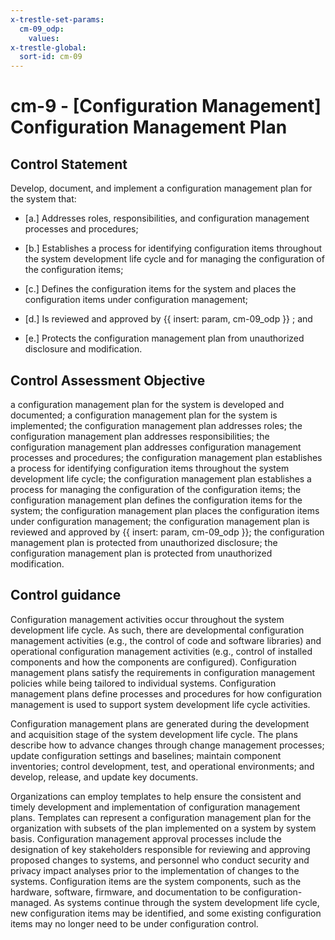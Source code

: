 ```yaml
---
x-trestle-set-params:
  cm-09_odp:
    values:
x-trestle-global:
  sort-id: cm-09
---
```


# cm-9 - \[Configuration Management\] Configuration Management Plan

## Control Statement

Develop, document, and implement a configuration management plan for the system that:

- \[a.\] Addresses roles, responsibilities, and configuration management processes and procedures;

- \[b.\] Establishes a process for identifying configuration items throughout the system development life cycle and for managing the configuration of the configuration items;

- \[c.\] Defines the configuration items for the system and places the configuration items under configuration management;

- \[d.\] Is reviewed and approved by {{ insert: param, cm-09_odp }} ; and

- \[e.\] Protects the configuration management plan from unauthorized disclosure and modification.

## Control Assessment Objective

a configuration management plan for the system is developed and documented;
a configuration management plan for the system is implemented;
the configuration management plan addresses roles;
the configuration management plan addresses responsibilities;
the configuration management plan addresses configuration management processes and procedures;
the configuration management plan establishes a process for identifying configuration items throughout the system development life cycle;
the configuration management plan establishes a process for managing the configuration of the configuration items;
the configuration management plan defines the configuration items for the system;
the configuration management plan places the configuration items under configuration management;
the configuration management plan is reviewed and approved by {{ insert: param, cm-09_odp }};
the configuration management plan is protected from unauthorized disclosure;
the configuration management plan is protected from unauthorized modification.

## Control guidance

Configuration management activities occur throughout the system development life cycle. As such, there are developmental configuration management activities (e.g., the control of code and software libraries) and operational configuration management activities (e.g., control of installed components and how the components are configured). Configuration management plans satisfy the requirements in configuration management policies while being tailored to individual systems. Configuration management plans define processes and procedures for how configuration management is used to support system development life cycle activities.

Configuration management plans are generated during the development and acquisition stage of the system development life cycle. The plans describe how to advance changes through change management processes; update configuration settings and baselines; maintain component inventories; control development, test, and operational environments; and develop, release, and update key documents.

Organizations can employ templates to help ensure the consistent and timely development and implementation of configuration management plans. Templates can represent a configuration management plan for the organization with subsets of the plan implemented on a system by system basis. Configuration management approval processes include the designation of key stakeholders responsible for reviewing and approving proposed changes to systems, and personnel who conduct security and privacy impact analyses prior to the implementation of changes to the systems. Configuration items are the system components, such as the hardware, software, firmware, and documentation to be configuration-managed. As systems continue through the system development life cycle, new configuration items may be identified, and some existing configuration items may no longer need to be under configuration control.
